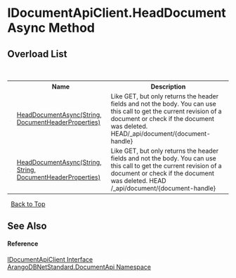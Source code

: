 # IDocumentApiClient.HeadDocumentAsync Method 
 


## Overload List
&nbsp;<table><tr><th></th><th>Name</th><th>Description</th></tr><tr><td>![Public method](media/pubmethod.gif "Public method")</td><td><a href="e88dc6ab-be72-6c04-8a4f-2a9ea759db06">HeadDocumentAsync(String, DocumentHeaderProperties)</a></td><td>
Like GET, but only returns the header fields and not the body. You can use this call to get the current revision of a document or check if the document was deleted. HEAD/_api/document/{document-handle}</td></tr><tr><td>![Public method](media/pubmethod.gif "Public method")</td><td><a href="2bd9ff19-0252-287a-2d0e-f812e47eefc5">HeadDocumentAsync(String, String, DocumentHeaderProperties)</a></td><td>
Like GET, but only returns the header fields and not the body. You can use this call to get the current revision of a document or check if the document was deleted. HEAD /_api/document/{document-handle}</td></tr></table>&nbsp;
<a href="#idocumentapiclient.headdocumentasync-method">Back to Top</a>

## See Also


#### Reference
<a href="51df5b95-04af-da7c-e481-e78cd0e61d1c">IDocumentApiClient Interface</a><br /><a href="927cb31f-380a-2bf4-a1ca-09ab720e232b">ArangoDBNetStandard.DocumentApi Namespace</a><br />